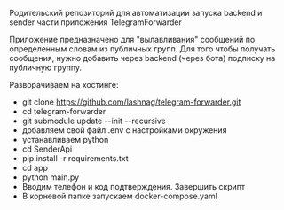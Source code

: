 Родительский репозиторий для автоматизации запуска backend и sender части приложения TelegramForwarder

Приложение предназначено для "вылавливания" сообщений по определенным словам из публичных групп.
Для того чтобы получать сообщения, нужно добавить через backend (через бота) подписку на публичную группу.

Разворачиваем на хостинге:

- git clone https://github.com/lashnag/telegram-forwarder.git
- cd telegram-forwarder
- git submodule update --init --recursive
- добавляем свой файл .env с настройками окружения
- устанавливаем python
- cd SenderApi
- pip install -r requirements.txt
- cd app
- python main.py
- Вводим телефон и код подтверждения. Завершить скрипт
- В корневой папке запускаем docker-compose.yaml